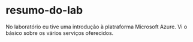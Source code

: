 # resumo-do-lab

No laboratório eu tive uma introdução à platraforma Microsoft Azure. Vi o básico sobre os vários serviços oferecidos.

